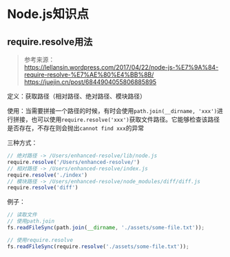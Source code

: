 # Node.js知识点

## require.resolve用法

> 参考来源：    
> https://lellansin.wordpress.com/2017/04/22/node-js-%E7%9A%84-require-resolve-%E7%AE%80%E4%BB%8B/
> https://juejin.cn/post/6844904055806885895

定义：获取路径（相对路径、绝对路径、模块路径）

使用：当需要拼接一个路径的时候，有时会使用`path.join(__dirname, 'xxx')`进行拼接，也可以使用`require.resolve('xxx')`获取文件路径。它能够检查该路径是否存在，不存在则会抛出`cannot find xxx`的异常

三种方式：
```javascript
// 绝对路径 -> /Users/enhanced-resolve/lib/node.js
require.resolve('/Users/enhanced-resolve/')
// 相对路径 -> /Users/enhanced-resolve/index.js
require.resolve('./index')
// 模块路径 -> /Users/enhanced-resolve/node_modules/diff/diff.js
require.resolve('diff')
```

例子：
```javascript
// 读取文件
// 使用path.join
fs.readFileSync(path.join(__dirname, './assets/some-file.txt'));

// 使用require.resolve
fs.readFileSync(require.resolve('./assets/some-file.txt'));
```